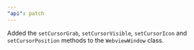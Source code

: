 ```yaml
---
"api": patch
---
```


Added the `setCursorGrab`, `setCursorVisible`, `setCursorIcon` and `setCursorPosition` methods to the `WebviewWindow` class.
